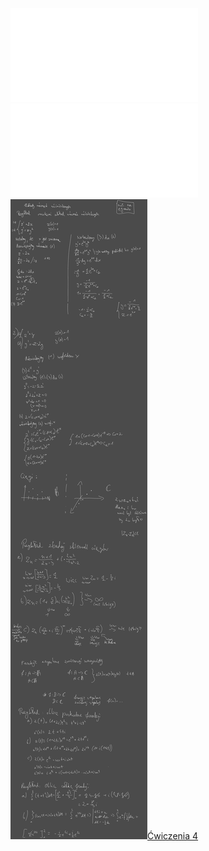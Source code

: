![AM2-Wyklad_04](Notatki/Semestr%202/Analiza%20matematyczna%202.3A/Wyk%C5%82ady/Wyk%C5%82ad%204/AM2-Wyklad_04.pdf)
![Wyklad_4a](Notatki/Semestr%202/Analiza%20matematyczna%202.3A/Wyk%C5%82ady/Wyk%C5%82ad%204/Wyklad_4a.pdf)
![Drawing 2023-03-15 13.25.16.excalidraw](Notatki/Semestr%202/Analiza%20matematyczna%202.3A/Wyk%C5%82ady/Wyk%C5%82ad%204/Drawing%202023-03-15%2013.25.16.excalidraw.svg)[Ćwiczenia 4](Notatki/Semestr%202/Analiza%20matematyczna%202.3A/%C4%86wiczenia/%C4%86wiczenia%204/%C4%86wiczenia%204.md)
